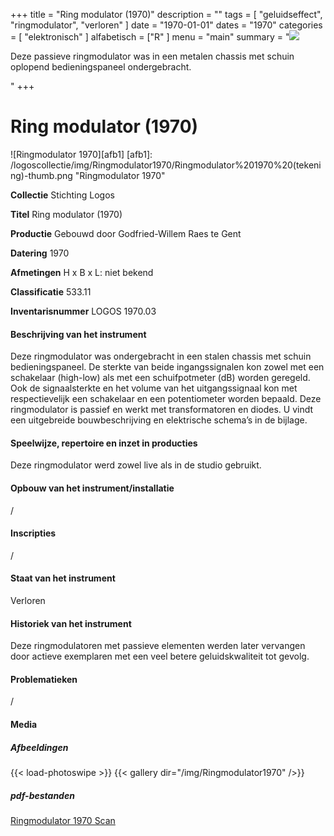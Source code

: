 ﻿+++
title = "Ring modulator (1970)"
description = ""
tags = [
    "geluidseffect",
"ringmodulator",
"verloren"
]
date = "1970-01-01"
dates = "1970"
categories = [ "elektronisch"
]
alfabetisch = ["R"
]
menu = "main"
summary = "<a href='/logoscollectie/1970/ringmodulator1970'><img src='/logoscollectie/img/Ringmodulator1970/Ringmodulator%201970%20(tekening)-thumb.png'></a><p>Deze passieve ringmodulator was in een metalen chassis met schuin oplopend bedieningspaneel ondergebracht.</p>"
+++

# Ring modulator (1970)
![Ringmodulator 1970][afb1]
[afb1]: /logoscollectie/img/Ringmodulator1970/Ringmodulator%201970%20(tekening)-thumb.png "Ringmodulator 1970"

**Collectie**
Stichting Logos

**Titel**
Ring modulator (1970)

**Productie**
Gebouwd door Godfried-Willem Raes te Gent

**Datering**
1970

**Afmetingen**
H x B x L: niet bekend

**Classificatie**
533.11

**Inventarisnummer**
LOGOS 1970.03

#### Beschrijving van het instrument
Deze ringmodulator was ondergebracht in een stalen chassis met schuin bedieningspaneel. De sterkte van beide ingangssignalen kon zowel met een schakelaar (high-low) als met een schuifpotmeter (dB) worden geregeld. Ook de signaalsterkte en het volume van het uitgangssignaal kon met respectievelijk een schakelaar en een potentiometer worden bepaald. Deze ringmodulator is passief en werkt met transformatoren en diodes. U vindt een uitgebreide bouwbeschrijving en elektrische schema’s in de bijlage.

#### Speelwijze, repertoire en inzet in producties
Deze ringmodulator werd zowel live als in de studio gebruikt.

#### Opbouw van het instrument/installatie
/

#### Inscripties
/

#### Staat van het instrument
Verloren

#### Historiek van het instrument
Deze ringmodulatoren met passieve elementen werden later vervangen door actieve exemplaren met een veel betere geluidskwaliteit tot gevolg.

#### Problematieken
/

#### Media
##### Afbeeldingen
{{< load-photoswipe >}}
{{< gallery dir="/img/Ringmodulator1970" />}}

##### pdf-bestanden
[Ringmodulator 1970 Scan](/logoscollectie/pdf/Ringmodulator1970/Ringmodulator%201970%20scan.pdf)